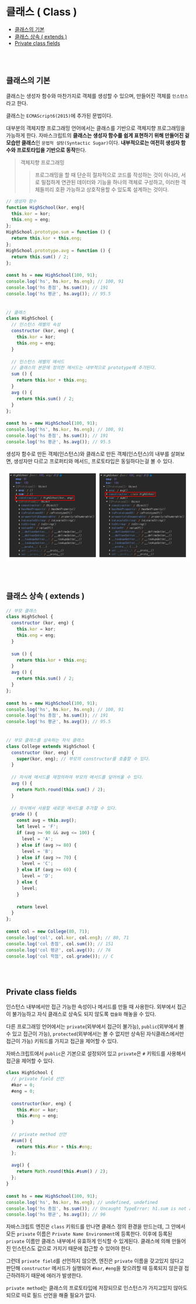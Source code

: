 # 클래스 ( Class )

- [클래스의 기본](#클래스의-기본)
- [클래스 상속 ( extends )](#클래스-상속--extends)
- [Private class fields](#private-class-fields)



<br />
<br />




## 클래스의 기본

클래스는 생성자 함수와 마찬가지로 객체를 생성할 수 있으며, 만들어진 객체를 `인스턴스`라고 한다. 

클래스는 `ECMAScript6(2015)`에 추가된 문법이다.

대부분의 객체지향 프로그래밍 언어에서는 클래스를 기반으로 객체지향 프로그래밍을 가능하게 한다. 자바스크립트의 **클래스는 생성자 함수를 쉽게 표현하기 위해 만들어진 겉모습만 클래스**인 `문법적 설탕(Syntactic Sugar)`이다. **내부적으로는 여전히 생성자 함수와 프로토타입을 기반으로 동작**한다.

> 객체지향 프로그래밍
>
> > 프로그래밍을 할 때 단순히 절차적으로 코드를 작성하는 것이 아니라, 서로 밀접하게 연관된 데이터와 기능을 하나의 객체로 구성하고, 이러한 객체들끼리 호환 가능하고 상호작용할 수 있도록 설계하는 것이다.

```javascript
// 생성자 함수
function HighSchool(kor, eng){
  this.kor = kor;
  this.eng = eng;
};
HighSchool.prototype.sum = function () {
  return this.kor + this.eng;
};
HighSchool.prototype.avg = function () {
  return this.sum() / 2;
};

const hs = new HighSchool(100, 91);
console.log('hs', hs.kor, hs.eng); // 100, 91
console.log('hs 총점', hs.sum()); // 191
console.log('hs 평균', hs.avg()); // 95.5


// 클래스
class HighSchool {
  // 인스턴스 레벨의 속성
  constructor (kor, eng) {
    this.kor = kor;
    this.eng = eng;
  }

  // 인스턴스 레벨의 메서드
  // 클래스의 본문에 정의한 메서드는 내부적으로 prototype에 추가된다.
  sum () {
    return this.kor + this.eng;
  }
  avg () {
    return this.sum() / 2;
  }
};

const hs = new HighSchool(100, 91);
console.log('hs', hs.kor, hs.eng); // 100, 91
console.log('hs 총점', hs.sum()); // 191
console.log('hs 평균', hs.avg()); // 95.5
```

생성자 함수로 만든 객체(인스턴스)와 클래스로 만든 객체(인스턴스)의 내부를 살펴보면, 생성자만 다르고 프로퍼티와 메서드, 프로토타입은 동일하다는걸 볼 수 있다.

![생성자 함수와 클래스](../src/images/function-class.png)




<br />
<br />




## 클래스 상속 ( extends )

```javascript
// 부모 클래스
class HighSchool {
  constructor (kor, eng) {
    this.kor = kor;
    this.eng = eng;
  }

  sum () {
    return this.kor + this.eng;
  }
  avg () {
    return this.sum() / 2;
  }
};

const hs = new HighSchool(100, 91);
console.log('hs', hs.kor, hs.eng); // 100, 91
console.log('hs 총점', hs.sum()); // 191
console.log('hs 평균', hs.avg()); // 95.5


// 부모 클래스를 상속하는 자식 클래스
class College extends HighSchool {
  constructor (kor, eng) {
    super(kor, eng); // 부모의 constructor를 호출할 수 있다.
  }

  // 자식에 메서드를 재정의하여 부모의 메서드를 덮어씌울 수 있다.
  avg () {
    return Math.round(this.sum() / 2);
  }

  // 자식에서 사용할 새로운 메서드를 추가할 수 있다.
  grade () {
    const avg = this.avg();
    let level = 'F';
    if (avg >= 90 && avg <= 100) {
      level = 'A';
    } else if (avg >= 80) {
      level = 'B';
    } else if (avg >= 70) {
      level = 'C';
    } else if (avg >= 60) {
      level = 'D';
    } else {
      level;
    }

    return level
  }
};

const col = new College(80, 71);
console.log('col', col.kor, col.eng); // 80, 71
console.log('col 총점', col.sum()); // 151
console.log('col 평균', col.avg()); // 76
console.log('col 학점', col.grade()); // C
```




<br />
<br />




## Private class fields

인스턴스 내부에서만 접근 가능한 속성이나 메서드를 만들 때 사용한다. 외부에서 접근이 불가능하고 자식 클래스로 상속도 되지 않도록 `캡슐화` 해놓을 수 있다.

다른 프로그래밍 언어에서는 `private`(외부에서 접근이 불가능), `public`(외부에서 볼 수 있고 접근이 가능), `protected`(외부에서는 볼 수 없지만 상속된 자식클래스에서만 접근이 가능) 키워드를 가지고 접근을 제어할 수 있다.

자바스크립트에서 `public`은 기본으로 설정되어 있고 `private`은 `#` 키워드를 사용해서 접근을 제어할 수 있다.

```javascript
class HighSchool {
  // private field 선언
  #kor = 0;
  #eng = 0;

  constructor(kor, eng) {
    this.#kor = kor;
    this.#eng = eng;
  }
  
  // private method 선언
  #sum() {
    return this.#kor + this.#eng;
  };

  avg() {
    return Math.round(this.#sum() / 2);
  };
}

const hs = new HighSchool(100, 91);
console.log('hs', hs.kor, hs.eng); // undefined, undefined
console.log('hs 총점', hs.sum()); // Uncaught TypeError: h1.sum is not a function
console.log('hs 평균', hs.avg()); // 96
```

자바스크립트 엔진은 `class` 키워드를 만나면 클래스 정의 환경을 만드는데, 그 안에서 모든 `private` 이름은 `Private Name Environment`에 등록한다. 이후에 등록된 `private` 이름만 클래스 내부에서 유효하게 인식할 수 있게된다. 클래스에 의해 만들어진 인스턴스도 값으로 가지기 때문에 접근할 수 있어야 한다.

그런데 `private field`를 선언하지 않으면, 엔진은 `private` 이름을 갖고있지 않다고 판단해 `constructor` 메서드가 실행되어 `#kor`, `#eng`을 찾으려할 때 등록되지 않은걸 접근하려하기 때문에 에러가 발생한다.

`private method`는 클래스의 프로토타입에 저장되므로 인스턴스가 가지고있지 않아도 되므로 따로 필드 선언을 해줄 필요가 없다.